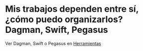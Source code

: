 # Mis trabajos dependen entre sí, ¿cómo puedo organizarlos? Dagman, Swift, Pegasus
Ver Dagman, Swift o Pegasus en [Herramientas](../Herramientas/README.md)
